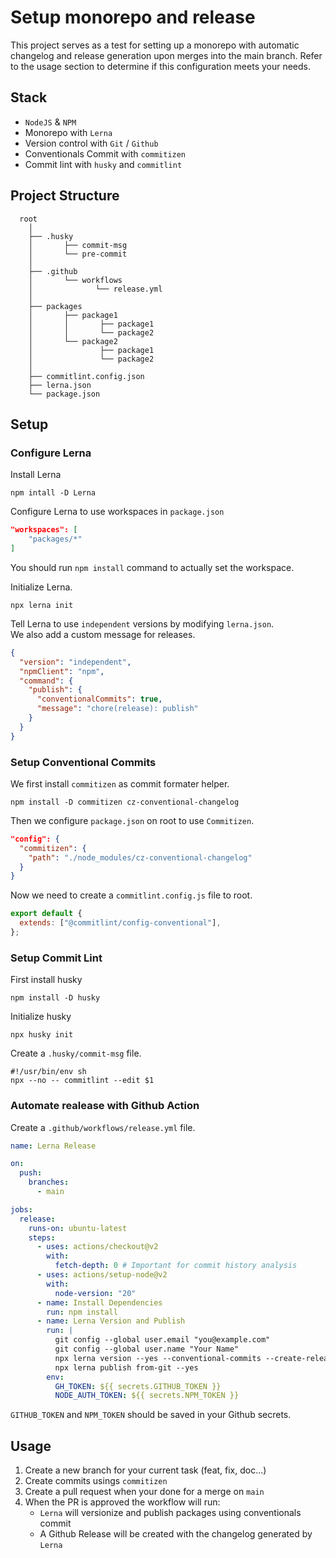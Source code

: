 # Setup monorepo and release

This project serves as a test for setting up a monorepo with automatic changelog and release generation upon merges into the main branch. Refer to the usage section to determine if this configuration meets your needs.

## Stack

- `NodeJS` & `NPM`
- Monorepo with `Lerna`
- Version control with `Git` / `Github`
- Conventionals Commit with `commitizen`
- Commit lint with `husky` and `commitlint`

## Project Structure

```
  root
    │
    ├── .husky
    │       ├── commit-msg
    │       └── pre-commit
    │
    ├── .github
    │       └── workflows
    │              └── release.yml
    │
    ├── packages
    │       ├── package1
    │       │       ├── package1
    │       │       └── package2
    │       └── package2
    │               ├── package1
    │               └── package2
    │
    ├── commitlint.config.json
    ├── lerna.json
    └── package.json
```

## Setup

### Configure Lerna

Install Lerna

```shell
npm intall -D Lerna
```

Configure Lerna to use workspaces in `package.json`

```json
"workspaces": [
    "packages/*"
]
```

You should run `npm install` command to actually set the workspace.

Initialize Lerna.

```shell
npx lerna init
```

Tell Lerna to use `independent` versions by modifying `lerna.json`.  
We also add a custom message for releases.

```json
{
  "version": "independent",
  "npmClient": "npm",
  "command": {
    "publish": {
      "conventionalCommits": true,
      "message": "chore(release): publish"
    }
  }
}
```

### Setup Conventional Commits

We first install `commitizen` as commit formater helper.

```shell
npm install -D commitizen cz-conventional-changelog
```

Then we configure `package.json` on root to use `Commitizen`.

```json
"config": {
  "commitizen": {
    "path": "./node_modules/cz-conventional-changelog"
  }
}
```

Now we need to create a `commitlint.config.js` file to root.

```javascript
export default {
  extends: ["@commitlint/config-conventional"],
};
```

### Setup Commit Lint

First install husky

```shell
npm install -D husky
```

Initialize husky

```shell
npx husky init
```

Create a `.husky/commit-msg` file.

```
#!/usr/bin/env sh
npx --no -- commitlint --edit $1
```

### Automate realease with Github Action

Create a `.github/workflows/release.yml` file.

```yaml
name: Lerna Release

on:
  push:
    branches:
      - main

jobs:
  release:
    runs-on: ubuntu-latest
    steps:
      - uses: actions/checkout@v2
        with:
          fetch-depth: 0 # Important for commit history analysis
      - uses: actions/setup-node@v2
        with:
          node-version: "20"
      - name: Install Dependencies
        run: npm install
      - name: Lerna Version and Publish
        run: |
          git config --global user.email "you@example.com"
          git config --global user.name "Your Name"
          npx lerna version --yes --conventional-commits --create-release github --no-push
          npx lerna publish from-git --yes
        env:
          GH_TOKEN: ${{ secrets.GITHUB_TOKEN }}
          NODE_AUTH_TOKEN: ${{ secrets.NPM_TOKEN }}
```

`GITHUB_TOKEN` and `NPM_TOKEN` should be saved in your Github secrets.

## Usage

1. Create a new branch for your current task (feat, fix, doc...)
2. Create commits usings `commitizen`
3. Create a pull request when your done for a merge on `main`
4. When the PR is approved the workflow will run:
   - `Lerna` will versionize and publish packages using conventionals commit
   - A Github Release will be created with the changelog generated by `Lerna`
